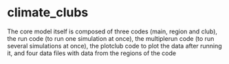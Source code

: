 # climate_clubs
The core model itself is composed of three codes (main, region and club), the run code (to run one simulation at once), the multiplerun code (to run several simulations at once), the plotclub code to plot the data after running it, and four data files with data from the regions of the code
